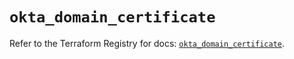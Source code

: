 # `okta_domain_certificate`

Refer to the Terraform Registry for docs: [`okta_domain_certificate`](https://registry.terraform.io/providers/okta/okta/4.14.1/docs/resources/domain_certificate).
